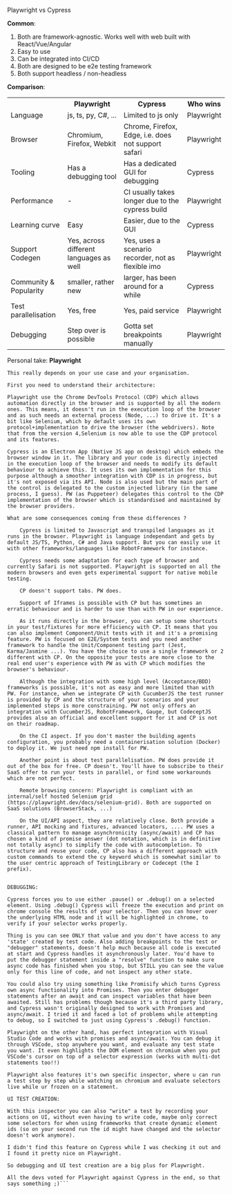 Playwright vs Cypress

**Common**:
1. Both are framework-agnostic. Works well with web built with React/Vue/Angular
2. Easy to use
3. Can be integrated into CI/CD
4. Both are designed to be e2e testing framework
4. Both support headless / non-headless

**Comparison**:
 <table>
  <tr>
    <th></th>
    <th>Playwright</th>
    <th>Cypress</th>
    <th>Who wins</th>
  </tr>

  <tr>
    <td>Language</td>
    <td>js, ts, py, C#, ...</td>
    <td>Limited to js only</td>
    <td>Playwright</td>
  </tr>

  <tr>
    <td>Browser</td>
    <td>Chromium, Firefox, Webkit</td>
    <td>Chrome, Firefox, Edge, i.e. does not support safari</td>
    <td>Playwright</td>
  </tr>
  
  <tr>
    <td>Tooling</td>
    <td>Has a debugging tool</td>
    <td>Has a dedicated GUI for debugging</td>
    <td>Cypress</td>
  </tr>

 <tr>
    <td>Performance</td>
    <td>-</td>
    <td>CI usually takes longer due to the cypress build</td>
    <td>Playwright</td>
  </tr>

  <tr>
    <td>Learning curve</td>
    <td>Easy</td>
    <td>Easier, due to the GUI</td>
    <td>Cypress</td>
  </tr>

  <tr>
    <td>Support Codegen</td>
    <td>Yes, across different languages as well</td>
    <td>Yes, uses a scenario recorder, not as flexible imo</td>
    <td>Playwright</td>
  </tr>

  <tr>
    <td>Community & Popularity</td>
    <td>smaller, rather new</td>
    <td>larger, has been around for a while</td>
    <td>Cypress</td>
  </tr>

  <tr>
    <td>Test parallelisation</td>
    <td>Yes, free</td>
    <td>Yes, paid service</td>
    <td>Playwright</td>
  </tr>

  <tr>
    <td>Debugging</td>
    <td>Step over is possible</td>
    <td>Gotta set breakpoints manually</td>
    <td>Playwright</td>
  </tr>
</table> 

Personal take: **Playwright**


```
This really depends on your use case and your organisation.

First you need to understand their architecture:

Playwright use the Chrome DevTools Protocol (CDP) which allows automation directly in the browser and is supported by all the modern ones. This means, it doesn't run in the execution loop of the browser and as such needs an external process (Node, ...) to drive it. It's a bit like Selenium, which by default uses its own protocol+implementation to drive the browser (the webdrivers). Note that from the version 4,Selenium is now able to use the CDP protocol and its features.

Cypress is an Electron App (Native JS app on desktop) which embeds the browser window in it. The library and your code is directly injected in the execution loop of the browser and needs to modify its default behaviour to achieve this. It uses its own implementation for this purpose although a smoother integration with CDP is in progress, but it's not exposed via its API. Node is also used but the main part of the control is delegated to the custom injected library (in the same process, I guess). PW (as Puppeteer) delegates this control to the CDP implementation of the browser which is standardised and maintained by the browser providers.

What are some consequences coming from these differences ?

    Cypress is limited to Javascript and transpiled languages as it runs in the browser. Playwright is language independant and gets by default JS/TS, Python, C# and Java support. But you can easily use it with other frameworks/languages like RobotFramework for instance.

    Cypress needs some adaptation for each type of browser and currently Safari is not supported. Playwright is supported on all the modern browsers and even gets experimental support for native mobile testing.

    CP doesn't support tabs. PW does.

    Support of Iframes is possible with CP but has sometimes an erratic behaviour and is harder to use than with PW in our experience.

    As it runs directly in the browser, you can setup some shortcuts in your test/fixtures for more efficiency with CP. It means that you can also implement Component/Unit tests with it and it's a promising feature. PW is focused on E2E/System tests and you need another framework to handle the Unit/Component testing part (Jest, Karma/Jasmine ...). You have the choice to use a single framework or 2 different with CP. On the opposite your tests are more close to the real end user's experience with PW as with CP which modifies the browser's behaviour.

    Although the integration with some high level (Acceptance/BDD) frameworks is possible, it's not as easy and more limited than with PW. For instance, when we integrate CP with CucumberJS the test runner is provided by CP and the structure of your scenarios and your implemented steps is more constraining. PW not only offers an integration with CucumberJS, RobotFramework, Gauge, but CodeceptJS provides also an official and excellent support for it and CP is not on their roadmap.

    On the CI aspect. If you don't master the building agents configuration, you probably need a containerisation solution (Docker) to deploy it. We just need npm install for PW.

    Another point is about test parallelisation. PW does provide it out of the box for free. CP doesn't. You'll have to subscribe to their SaaS offer to run your tests in parallel, or find some workarounds which are not perfect.

    Remote browsing concern: Playwright is compliant with an internal/self hosted Selenium grid (https://playwright.dev/docs/selenium-grid). Both are supported on SaaS solutions (BrowserStack, ...)

    On the UI/API aspect, they are relatively close. Both provide a runner, API mocking and fixtures, advanced locators, .... PW uses a classical pattern to manage asynchronicity (async/await) and CP has chosen a kind of promise answer (dot notation, which is in definitive not totally async) to simplify the code with autocompletion. To structure and reuse your code, CP also has a different approach with custom commands to extend the cy keyword which is somewhat similar to the user centric approach of TestingLibrary or Codecept (the I prefix).
```

```

DEBUGGING:

Cypress forces you to use either .pause() or .debug() on a selected element. Using .debug() Cypress will freeze the execution and print on chrome console the results of your selector. Then you can hover over the underlying HTML node and it will be highlighted in chrome, to verify if your selector works properly.

Thing is you can see ONLY that value and you don't have access to any 'state' created by test code. Also adding breakpoints to the test or "debugger" statements, doesn't help much because all code is executed at start and Cypress handles it asynchronously later. You'd have to put the debugger statement inside a "resolve" function to make sure async code has finished when you stop, but STILL you can see the value only for this line of code, and not inspect any other state.

You could also try using something like Promisify which turns Cypress own async functionality into Promises. Then you enter debugger statements after an await and can inspect variables that have been awaited. Still has problems though because it's a third party library, and Cypress wasn't originally designed to work with Promises and async/await. I tried it and faced a lot of problems while attempting to debug, so I switched to just using Cypress's .debug() function.

Playwright on the other hand, has perfect integration with Visual Studio Code and works with promises and async/await. You can debug it through VSCode, stop anywhere you want, and evaluate any test state you want. It even highlights the DOM element on chromium when you put VSCode's cursor on top of a selector expression (works with multi-dot statements too!!)

Playwright also features it's own specific inspector, where u can run a test step by step while watching on chromium and evaluate selectors live while ur frozen on a statement.

UI TEST CREATION:

With this inspector you can also "write" a test by recording your actions on UI, without even having to write code, maybe only correct some selectors for when using frameworks that create dynamic element ids (so on your second run the id might have changed and the selector doesn't work anymore).

I didn't find this feature on Cypress while I was checking it out and I found it pretty nice on Playwright.

So debugging and UI test creation are a big plus for Playwright.

All the devs voted for Playwright against Cypress in the end, so that says something ;)```
